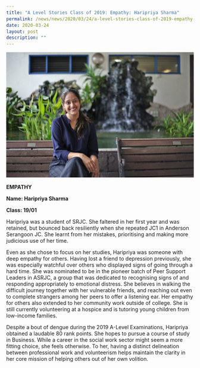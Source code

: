 ```yaml
---
title: "A Level Stories Class of 2019: Empathy: Haripriya Sharma"
permalink: /news/news/2020/03/24/a-level-stories-class-of-2019-empathy-haripriya-sharma/
date: 2020-03-24
layout: post
description: ""
---
```

![](/images/PRIYA4-1024x683.jpg)

**EMPATHY**

**Name: Haripriya Sharma**

**Class: 19/01**

Haripriya was a student of SRJC. She faltered in her first year and was retained, but bounced back resiliently when she repeated JC1 in Anderson Serangoon JC. She learnt from her mistakes, prioritising and making more judicious use of her time.

Even as she chose to focus on her studies, Haripriya was someone with deep empathy for others. Having lost a friend to depression previously, she was especially watchful over others who displayed signs of going through a hard time. She was nominated to be in the pioneer batch of Peer Support Leaders in ASRJC, a group that was dedicated to recognising signs of and responding appropriately to emotional distress. She believes in walking the difficult journey together with her vulnerable friends, and reaching out even to complete strangers among her peers to offer a listening ear. Her empathy for others also extended to her community work outside of college. She is still currently volunteering at a hospice and is tutoring young children from low-income families.

Despite a bout of dengue during the 2019 A-Level Examinations, Haripriya obtained a laudable 80 rank points. She hopes to pursue a course of study in Business. While a career in the social work sector might seem a more fitting choice, she feels otherwise. To her, having a distinct delineation between professional work and volunteerism helps maintain the clarity in her core mission of helping others out of her own volition.